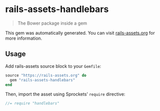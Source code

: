 # rails-assets-handlebars

> The Bower package inside a gem

This gem was automatically generated. You can visit [rails-assets.org](https://rails-assets.org) for more information.

## Usage

Add rails-assets source block to your `Gemfile`:

```ruby
source "https://rails-assets.org" do
  gem "rails-assets-handlebars"
end

```

Then, import the asset using Sprockets’ `require` directive:

```js
//= require "handlebars"
```
